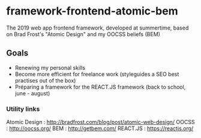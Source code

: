 # framework-frontend-atomic-bem #
The 2019 web app frontend framework, developed at summertime, based on Brad Frost's "Atomic Design" and my OOCSS beliefs (BEM)
## Goals ##

* Renewing my personal skills
* Become more efficient for freelance work (styleguides a SEO best practises out of the box)
* Préparing a framework for the REACT.JS framework (back to school, june - august)
### Utility links ###
Atomic Design  : http://bradfrost.com/blog/post/atomic-web-design/
OOCSS : http://oocss.org/
BEM : http://getbem.com/
REACT.JS : https://reactjs.org/

